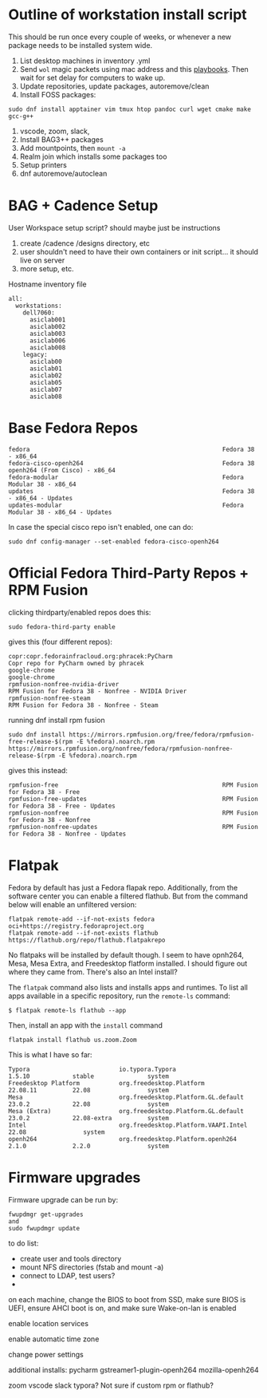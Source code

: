 # Outline of workstation install script

This should be run once every couple of weeks, or whenever a new package needs to be installed system wide.

1. List desktop machines in inventory .yml
1. Send `wol` magic packets using mac address and this [playbooks](https://docs.ansible.com/ansible/latest/collections/community/general/wakeonlan_module.html). Then wait for set delay for computers to wake up.
1. Update repositories, update packages, autoremove/clean
1. Install FOSS packages:
```
sudo dnf install apptainer vim tmux htop pandoc curl wget cmake make gcc-g++
```

1. vscode, zoom, slack,
1. Install BAG3++ packages
1. Add mountpoints, then `mount -a`
1. Realm join which installs some packages too
1. Setup printers
1. dnf autoremove/autoclean



# BAG + Cadence Setup
User Workspace setup script? should maybe just be instructions

1. create /cadence /designs directory, etc
1. user shouldn't need to have their own containers or init script... it should live on server
1. more setup, etc.



Hostname inventory file

```
all:
  workstations:
    dell7060:
      asiclab001
      asiclab002
      asiclab003
      asiclab006
      asiclab008
    legacy:
      asiclab00
      asiclab01
      asiclab02
      asiclab05
      asiclab07
      asiclab08
```

# Base Fedora Repos

```
fedora                                                      Fedora 38 - x86_64
fedora-cisco-openh264                                       Fedora 38 openh264 (From Cisco) - x86_64
fedora-modular                                              Fedora Modular 38 - x86_64
updates                                                     Fedora 38 - x86_64 - Updates
updates-modular                                             Fedora Modular 38 - x86_64 - Updates
```

In case the special cisco repo isn't enabled, one can do:

```
sudo dnf config-manager --set-enabled fedora-cisco-openh264
```



# Official Fedora Third-Party Repos + RPM Fusion

clicking thirdparty/enabled repos does this:

```
sudo fedora-third-party enable
```

gives this (four different repos):

```
copr:copr.fedorainfracloud.org:phracek:PyCharm                      Copr repo for PyCharm owned by phracek
google-chrome                                                       google-chrome
rpmfusion-nonfree-nvidia-driver                                     RPM Fusion for Fedora 38 - Nonfree - NVIDIA Driver
rpmfusion-nonfree-steam                                             RPM Fusion for Fedora 38 - Nonfree - Steam
```

running dnf install rpm fusion 

```
sudo dnf install https://mirrors.rpmfusion.org/free/fedora/rpmfusion-free-release-$(rpm -E %fedora).noarch.rpm https://mirrors.rpmfusion.org/nonfree/fedora/rpmfusion-nonfree-release-$(rpm -E %fedora).noarch.rpm
```

gives this instead:

```
rpmfusion-free                                              RPM Fusion for Fedora 38 - Free
rpmfusion-free-updates                                      RPM Fusion for Fedora 38 - Free - Updates
rpmfusion-nonfree                                           RPM Fusion for Fedora 38 - Nonfree
rpmfusion-nonfree-updates                                   RPM Fusion for Fedora 38 - Nonfree - Updates
```

# Flatpak

Fedora by default has just a Fedora flapak repo. Additionally, from the software center you can enable a filtered flathub. But from the command below will enable an unfiltered version:

```
flatpak remote-add --if-not-exists fedora oci+https://registry.fedoraproject.org
flatpak remote-add --if-not-exists flathub https://flathub.org/repo/flathub.flatpakrepo
```

No flatpaks will be installed by default though. I seem to have opnh264, Mesa, Mesa Extra, and Freedesktop flatform installed. I should figure out where they came from. There's also an Intel install?

The `flatpak` command also lists and installs apps and runtimes. To list all apps available in a specific repository, run the `remote-ls` command:

```
$ flatpak remote-ls flathub --app
```

Then, install an app with the `install` command

```
flatpak install flathub us.zoom.Zoom
```

This is what I have so far:

```
Typora                         io.typora.Typora                              1.5.10            stable               system
Freedesktop Platform           org.freedesktop.Platform                      22.08.11          22.08                system
Mesa                           org.freedesktop.Platform.GL.default           23.0.2            22.08                system
Mesa (Extra)                   org.freedesktop.Platform.GL.default           23.0.2            22.08-extra          system
Intel                          org.freedesktop.Platform.VAAPI.Intel                            22.08                system
openh264                       org.freedesktop.Platform.openh264             2.1.0             2.2.0                system
```



# Firmware upgrades

Firmware upgrade can be run by:

```
fwupdmgr get-upgrades
and
sudo fwupdmgr update
```


to do list:

- create user and tools directory
- mount NFS directories (fstab and mount -a)
- connect to LDAP, test users?
- 


on each machine, change the BIOS to boot from SSD, make sure BIOS is UEFI, ensure AHCI boot is on, and make sure Wake-on-lan is enabled

enable location services

enable automatic time zone

change power settings

additional installs: pycharm gstreamer1-plugin-openh264 mozilla-openh264

zoom vscode slack typora? Not sure if custom rpm or flathub?


